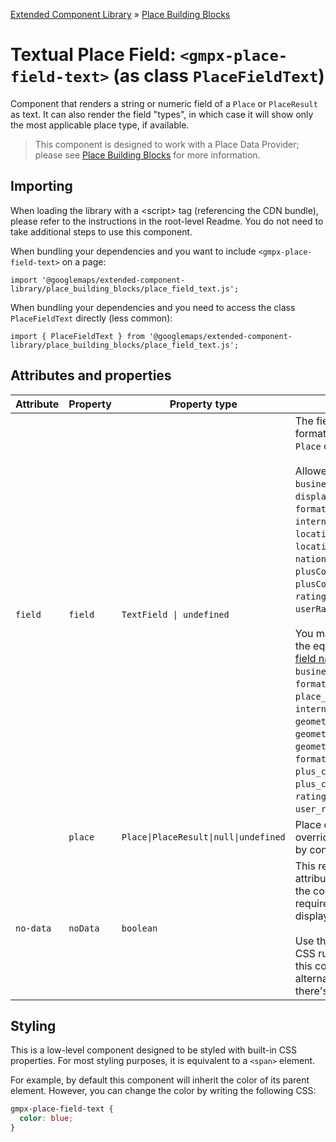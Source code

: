[Extended Component Library](../../../README.md) » [Place Building Blocks](../README.md)

# Textual Place Field: `<gmpx-place-field-text>` (as class `PlaceFieldText`)

Component that renders a string or numeric field of a `Place` or
`PlaceResult` as text. It can also render the field "types", in which case it
will show only the most applicable place type, if available.

> This component is designed to work with a Place Data Provider; please see [Place Building Blocks](../README.md) for more information.

## Importing

When loading the library with a &lt;script&gt; tag (referencing the CDN bundle), please refer to the instructions in the root-level Readme. You do not need to take additional steps to use this component.

When bundling your dependencies and you want to include `<gmpx-place-field-text>` on a page:

```
import '@googlemaps/extended-component-library/place_building_blocks/place_field_text.js';
```

When bundling your dependencies and you need to access the class `PlaceFieldText` directly (less common):

```
import { PlaceFieldText } from '@googlemaps/extended-component-library/place_building_blocks/place_field_text.js';
```

## Attributes and properties

| Attribute | Property | Property type                         | Description                                                                                                                                                                                                                                                                                                                                                                                                                                                                                                                                                                                                                                                                                                                                                                                                                                                                                                                                                                                                                                                                                                   | Default | Reflects? |
| --------- | -------- | ------------------------------------- | ------------------------------------------------------------------------------------------------------------------------------------------------------------------------------------------------------------------------------------------------------------------------------------------------------------------------------------------------------------------------------------------------------------------------------------------------------------------------------------------------------------------------------------------------------------------------------------------------------------------------------------------------------------------------------------------------------------------------------------------------------------------------------------------------------------------------------------------------------------------------------------------------------------------------------------------------------------------------------------------------------------------------------------------------------------------------------------------------------------- | ------- | --------- |
| `field`   | `field`  | `TextField \| undefined`              | The field to display, formatted as it is on either a `Place` or `PlaceResult`.<br/><br/>Allowed [`Place` fields](https://developers.google.com/maps/documentation/javascript/reference/place?utm_source=github&utm_medium=documentation&utm_campaign=&utm_content=web_components) are: `businessStatus`, `displayName`, `formattedAddress`, `id`, `internationalPhoneNumber`, `location`, `location.lat`, `location.lng`, `nationalPhoneNumber`, `plusCode.compoundCode`, `plusCode.globalCode`, `rating`, `types`, and `userRatingCount`.<br/><br/>You may also specify one of the equivalent [`PlaceResult` field names](https://developers.google.com/maps/documentation/javascript/reference/places-service?utm_source=github&utm_medium=documentation&utm_campaign=&utm_content=web_components#PlaceResult): `business_status`, `name`, `formatted_address`, `place_id`, `international_phone_number`, `geometry.location`, `geometry.location.lat`, `geometry.location.lng`, `formatted_phone_number`, `plus_code.compound_code`, `plus_code.global_code`, `rating`, `types`, and `user_ratings_total`. |         | ✅         |
|           | `place`  | `Place\|PlaceResult\|null\|undefined` | Place data to render, overriding anything provided by context.                                                                                                                                                                                                                                                                                                                                                                                                                                                                                                                                                                                                                                                                                                                                                                                                                                                                                                                                                                                                                                                |         | ❌         |
| `no-data` | `noData` | `boolean`                             | This read-only property and attribute indicate whether the component has the required Place data to display itself.<br/><br/>Use the attribute to target CSS rules if you wish to hide this component, or display alternate content, when there's no valid data.                                                                                                                                                                                                                                                                                                                                                                                                                                                                                                                                                                                                                                                                                                                                                                                                                                              | `true`  | ✅         |

## Styling

This is a low-level component designed to be styled with built-in CSS properties. For most styling purposes, it is equivalent to a `<span>` element.

For example, by default this component will inherit the color of its parent element. However, you can change the color by writing the following CSS:


```css
gmpx-place-field-text {
  color: blue;
}
```




